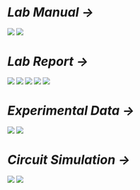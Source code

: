 # *Lab Manual →*

<img src="PNGs/Lab_02 - Combinational Logic Design I-1.png">
<img src="PNGs/Lab_02 - Combinational Logic Design I-2.png">

# *Lab Report →*

<img src="PNGs/LAB_Report_02 - Combinational Logic Design I-1.png">
<img src="PNGs/LAB_Report_02 - Combinational Logic Design I-2.png">
<img src="PNGs/LAB_Report_02 - Combinational Logic Design I-3.png">
<img src="PNGs/LAB_Report_02 - Combinational Logic Design I-4.png">
<img src="PNGs/LAB_Report_02 - Combinational Logic Design I-5.png">

# *Experimental Data →*

<img src="PNGs/LAB_Report_02 - Combinational Logic Design I-6.png">
<img src="PNGs/LAB_Report_02 - Combinational Logic Design I-7.png">

# *Circuit Simulation →*

<img src="PNGs/LAB2-1st_Canonical_Form.png">
<img src="PNGs/LAB2-2nd_Canonical_Form.png">

